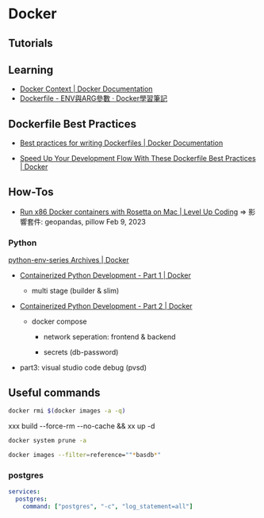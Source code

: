 # Docker


## Tutorials

## Learning
- [Docker Context | Docker Documentation](https://docs.docker.com/engine/context/working-with-contexts/)
- [Dockerfile - ENV與ARG參數 · Docker學習筆記](https://peihsinsu.gitbooks.io/docker-note-book/content/dockerfile-env-vs-arg.html)

## Dockerfile Best Practices
- [Best practices for writing Dockerfiles | Docker Documentation](https://docs.docker.com/develop/develop-images/dockerfile_best-practices/)

- [Speed Up Your Development Flow With These Dockerfile Best Practices | Docker](https://www.docker.com/blog/speed-up-your-development-flow-with-these-dockerfile-best-practices/)



## How-Tos

- [Run x86 Docker containers with Rosetta on Mac | Level Up Coding](https://levelup.gitconnected.com/docker-on-apple-silicon-mac-how-to-run-x86-containers-with-rosetta-2-4a679913a0d5) ⇒ 影響套件: geopandas, pillow Feb 9, 2023


### Python

[python-env-series Archives | Docker](https://www.docker.com/blog/tag/python-env-series/)

- [Containerized Python Development - Part 1 | Docker](https://www.docker.com/blog/containerized-python-development-part-1/)

   - multi stage (builder & slim)

- [Containerized Python Development - Part 2 | Docker](https://www.docker.com/blog/containerized-python-development-part-2/)

   - docker compose

      - network seperation: frontend & backend

      - secrets (db-password)

- part3: visual studio code debug (pvsd)



## Useful commands

```bash title="remove all images"
docker rmi $(docker images -a -q)
```
xxx build --force-rm --no-cache && xx up -d

```bash
docker system prune -a
```

```bash title="find images by pattern"
docker images --filter=reference=""*basdb*"
```

### postgres

```yml title="show SQL statement"
services:
  postgres:
    command: ["postgres", "-c", "log_statement=all"]
```


